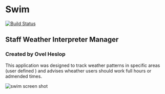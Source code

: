 Swim
===

[![Build Status][travis-image]][travis-url]


## Staff Weather Interpreter Manager

### Created by Ovel Heslop


This application was designed to track weather patterns in specific areas (user defined ) and advises wheather users should work full hours or admended times. 

![swim screen shot](https://cloud.githubusercontent.com/assets/18237203/23574805/05c6ff4a-0051-11e7-9fd9-10cd093b7466.png)

[travis-url]: http://travis-ci.org/systemjs/plugin-babel
[travis-image]: http://travis-ci.org/systemjs/plugin-babel.svg?branch=master
